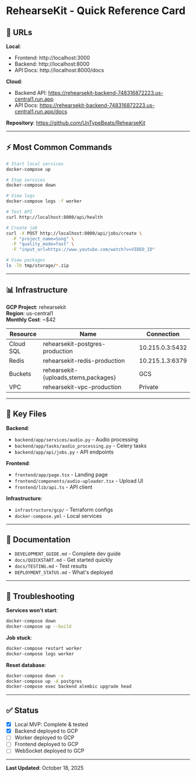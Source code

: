 # RehearseKit - Quick Reference Card

## 🔗 URLs

**Local**:
- Frontend: http://localhost:3000
- Backend: http://localhost:8000
- API Docs: http://localhost:8000/docs

**Cloud**:
- Backend API: https://rehearsekit-backend-748316872223.us-central1.run.app
- API Docs: https://rehearsekit-backend-748316872223.us-central1.run.app/docs

**Repository**: https://github.com/UnTypeBeats/RehearseKit

---

## ⚡ Most Common Commands

```bash
# Start local services
docker-compose up

# Stop services
docker-compose down

# View logs
docker-compose logs -f worker

# Test API
curl http://localhost:8000/api/health

# Create job
curl -X POST http://localhost:8000/api/jobs/create \
  -F "project_name=Song" \
  -F "quality_mode=fast" \
  -F "input_url=https://www.youtube.com/watch?v=VIDEO_ID"

# View packages
ls -lh tmp/storage/*.zip
```

---

## 📊 Infrastructure

**GCP Project**: rehearsekit  
**Region**: us-central1  
**Monthly Cost**: ~$42

| Resource | Name | Connection |
|----------|------|------------|
| Cloud SQL | rehearsekit-postgres-production | 10.215.0.3:5432 |
| Redis | rehearsekit-redis-production | 10.215.1.3:6379 |
| Buckets | rehearsekit-{uploads,stems,packages} | GCS |
| VPC | rehearsekit-vpc-production | Private |

---

## 🎯 Key Files

**Backend**:
- `backend/app/services/audio.py` - Audio processing
- `backend/app/tasks/audio_processing.py` - Celery tasks
- `backend/app/api/jobs.py` - API endpoints

**Frontend**:
- `frontend/app/page.tsx` - Landing page
- `frontend/components/audio-uploader.tsx` - Upload UI
- `frontend/lib/api.ts` - API client

**Infrastructure**:
- `infrastructure/gcp/` - Terraform configs
- `docker-compose.yml` - Local services

---

## 📖 Documentation

- `DEVELOPMENT_GUIDE.md` - Complete dev guide
- `docs/QUICKSTART.md` - Get started quickly
- `docs/TESTING.md` - Test results
- `DEPLOYMENT_STATUS.md` - What's deployed

---

## 🚨 Troubleshooting

**Services won't start**:
```bash
docker-compose down
docker-compose up --build
```

**Job stuck**:
```bash
docker-compose restart worker
docker-compose logs worker
```

**Reset database**:
```bash
docker-compose down -v
docker-compose up -d postgres
docker-compose exec backend alembic upgrade head
```

---

## ✅ Status

- [x] Local MVP: Complete & tested
- [x] Backend deployed to GCP
- [ ] Worker deployed to GCP
- [ ] Frontend deployed to GCP
- [ ] WebSocket deployed to GCP

---

**Last Updated**: October 18, 2025
